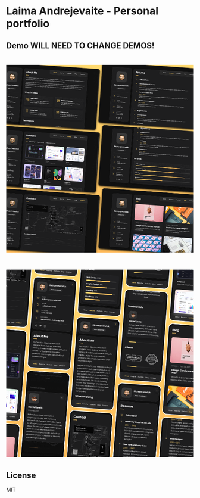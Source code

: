 # Laima Andrejevaite - Personal portfolio

## Demo WILL NEED TO CHANGE DEMOS!


# ![vCard Desktop Demo](./website-demo-image/desktop.png "Desktop Demo")
# ![vCard Mobile Demo](./website-demo-image/mobile.png "Mobile Demo")


## License

MIT
